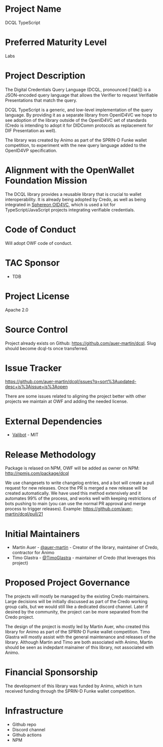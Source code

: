 # Project Name

DCQL TypeScript

# Preferred Maturity Level

Labs

# Project Description

The Digital Credentials Query Language (DCQL, pronounced [ˈdakl̩]) is a JSON-encoded query language that allows the Verifier to request Verifiable Presentations that match the query.

DCQL TypeScript is a generic, and low-level implementation of the query language. By providing it as a separate library from OpenID4VC we hope to see adoption of the library outside of the OpenID4VC set of standards (Credo is intending to adopt it for DIDComm protocols as replacement for DIF Presentation as well).

The library was created by Animo as part of the SPRIN-D Funke wallet competition, to experiment with the new query language added to the OpenID4VP specification.

# Alignment with the OpenWallet Foundation Mission

The DCQL library provides a reusable library that is crucial to wallet interoperability. It is already being adopted by Credo, as well as being integrated in [Sphereon OID4VC](https://github.com/Sphereon-Opensource/OID4VC/pull/171), which is used a lot for TypeScript/JavaScript projects integrating verifiable credentials.

# Code of Conduct

Will adopt OWF code of conduct.

# TAC Sponsor

- TDB

# Project License

Apache 2.0

# Source Control

Project already exists on Github: https://github.com/auer-martin/dcql. Slug should become dcql-ts once transferred.

# Issue Tracker

https://github.com/auer-martin/dcql/issues?q=sort%3Aupdated-desc+is%3Aissue+is%3Aopen

There are some issues related to aligning the project better with other projects we maintain at OWF and adding the needed license.

# External Dependencies

- [Valibot](https://github.com/fabian-hiller/valibot) - MIT

# Release Methodology

Package is relased on NPM, OWF will be added as owner on NPM: http://npmjs.com/package/dcql

We use changesets to write changelog entries, and a bot will create a pull request for new releases. Once the PR is merged a new release will be created automatically. We have used this method extensively and it automates 99% of the process, and works well with keeping restrictions of bots pushing to main (you can use the normal PR approval and merge process to trigger releases). Example: https://github.com/auer-martin/dcql/pull/21

# Initial Maintainers

- Martin Auer - [@auer-martin](https://github.com/auer-martin) - Creator of the library, maintainer of Credo, contractor for Animo
- Timo Glastra - [@TimoGlastra](https://github.com/TimoGlastra) - maintainer of Credo (that leverages this project)

# Proposed Project Governance

The projects will mostly be managed by the existing Credo maintainers. Large decisions will be initially discussed as part of the Credo working group calls, but we would still like a dedicated discord channel. Later if desired by the community, the project can be more separated from the Credo project.

The design of the project is mostly led by Martin Auer, who created this library for Animo as part of the SPRIN-D Funke wallet competition. Timo Glastra will mostly assist with the general maintenance and releases of the library. Although Martin and Timo are both associated with Animo, Martin should be seen as indepdant mainainer of this library, not associated with Animo.

# Financial Sponsorship

The development of this library was funded by Animo, which in turn received funding through the SPRIN-D Funke wallet competition.

# Infrastructure

- Github repo
- Discord channel
- Github actions
- NPM
